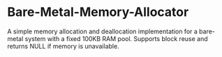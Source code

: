# Bare-Metal-Memory-Allocator
A simple memory allocation and deallocation implementation for a bare-metal system with a fixed 100KB RAM pool. Supports block reuse and returns NULL if memory is unavailable.
